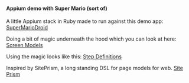 #### Appium demo with Super Mario (sort of)


A little Appium stack in Ruby made to run against this demo app: [SuperMarioDroid](https://github.com/SeanFelipe/SuperMarioDroid)

Doing a bit of magic underneath the hood which you can look at here: [Screen Models](https://github.com/SeanFelipe/Appiumario/blob/master/features/screen_models/screen_models.rb)

Using the magic looks like this: [Step Definitions](https://github.com/SeanFelipe/Appiumario/blob/master/features/step_definitions/score_steps.rb)

Inspired by SitePrism, a long standing DSL for page models for web. [Site Prism](https://github.com/natritmeyer/site_prism)
